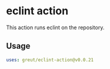 # eclint action

This action runs eclint on the repository.

## Usage

```yaml
uses: greut/eclint-action@v0.0.21
```
